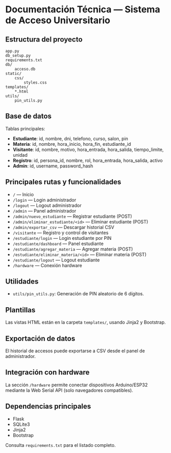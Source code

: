 # Documentación Técnica — Sistema de Acceso Universitario

## Estructura del proyecto

```
app.py
db_setup.py
requirements.txt
db/
    acceso.db
static/
    css/
        styles.css
templates/
    *.html
utils/
    pin_utils.py
```

## Base de datos

Tablas principales:

- **Estudiante**: id, nombre, dni, telefono, curso, salon, pin
- **Materia**: id, nombre, hora_inicio, hora_fin, estudiante_id
- **Visitante**: id, nombre, motivo, hora_entrada, hora_salida, tiempo_limite, unidad
- **Registro**: id, persona_id, nombre, rol, hora_entrada, hora_salida, activo
- **Admin**: id, username, password_hash

## Principales rutas y funcionalidades

- `/` — Inicio
- `/login` — Login administrador
- `/logout` — Logout administrador
- `/admin` — Panel administrador
- `/admin/nuevo_estudiante` — Registrar estudiante (POST)
- `/admin/eliminar_estudiante/<id>` — Eliminar estudiante (POST)
- `/admin/exportar_csv` — Descargar historial CSV
- `/visitante` — Registro y control de visitantes
- `/estudiante/login` — Login estudiante por PIN
- `/estudiante/dashboard` — Panel estudiante
- `/estudiante/agregar_materia` — Agregar materia (POST)
- `/estudiante/eliminar_materia/<id>` — Eliminar materia (POST)
- `/estudiante/logout` — Logout estudiante
- `/hardware` — Conexión hardware

## Utilidades

- `utils/pin_utils.py`: Generación de PIN aleatorio de 6 dígitos.

## Plantillas

Las vistas HTML están en la carpeta `templates/`, usando Jinja2 y Bootstrap.

## Exportación de datos

El historial de accesos puede exportarse a CSV desde el panel de administrador.

## Integración con hardware

La sección `/hardware` permite conectar dispositivos Arduino/ESP32 mediante la Web Serial API (solo navegadores compatibles).

## Dependencias principales

- Flask
- SQLite3
- Jinja2
- Bootstrap

Consulta `requirements.txt` para el listado completo.
